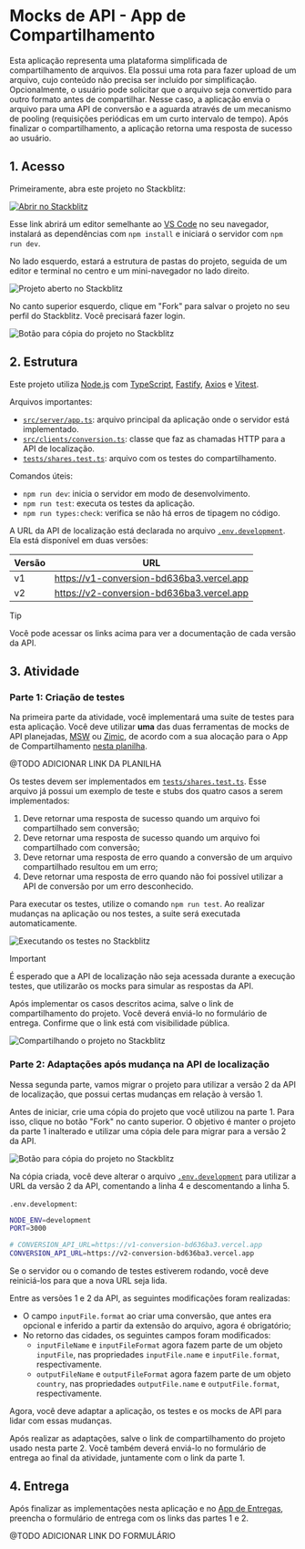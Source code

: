 # Mocks de API - App de Compartilhamento

Esta aplicação representa uma plataforma simplificada de compartilhamento de
arquivos. Ela possui uma rota para fazer upload de um arquivo, cujo conteúdo não
precisa ser incluído por simplificação. Opcionalmente, o usuário pode solicitar
que o arquivo seja convertido para outro formato antes de compartilhar. Nesse
caso, a aplicação envia o arquivo para uma API de conversão e a aguarda através
de um mecanismo de pooling (requisições periódicas em um curto intervalo de
tempo). Após finalizar o compartilhamento, a aplicação retorna uma resposta de
sucesso ao usuário.

## 1. Acesso

Primeiramente, abra este projeto no Stackblitz:

[![Abrir no Stackblitz](https://developer.stackblitz.com/img/open_in_stackblitz.svg)](https://stackblitz.com/github/diego-aquino/api-mocking-app-sharing?startScript=dev&file=README.md)

Esse link abrirá um editor semelhante ao
[VS Code](https://code.visualstudio.com) no seu navegador, instalará as
dependências com `npm install` e iniciará o servidor com `npm run dev`.

No lado esquerdo, estará a estrutura de pastas do projeto, seguida de um editor
e terminal no centro e um mini-navegador no lado direito.

![Projeto aberto no Stackblitz](./docs/images/project-opened-on-stackblitz.png)

No canto superior esquerdo, clique em "Fork" para salvar o projeto no seu perfil
do Stackblitz. Você precisará fazer login.

![Botão para cópia do projeto no Stackblitz](./docs/images/stackblitz-fork.png)

## 2. Estrutura

Este projeto utiliza [Node.js](https://nodejs.org) com
[TypeScript](https://www.typescriptlang.org), [Fastify](https://fastify.dev),
[Axios](https://axios-http.com) e [Vitest](https://vitest.dev).

Arquivos importantes:

- [`src/server/app.ts`](./src/server/app.ts): arquivo principal da aplicação
  onde o servidor está implementado.
- [`src/clients/conversion.ts`](./src/clients/conversion.ts): classe que faz as
  chamadas HTTP para a API de localização.
- [`tests/shares.test.ts`](./tests/shares.test.ts): arquivo com os testes do
  compartilhamento.

Comandos úteis:

- `npm run dev`: inicia o servidor em modo de desenvolvimento.
- `npm run test`: executa os testes da aplicação.
- `npm run types:check`: verifica se não há erros de tipagem no código.

A URL da API de localização está declarada no arquivo
[`.env.development`](./.env.development). Ela está disponível em duas versões:

| Versão | URL                                       |
| ------ | ----------------------------------------- |
| v1     | https://v1-conversion-bd636ba3.vercel.app |
| v2     | https://v2-conversion-bd636ba3.vercel.app |

> [!TIP]
>
> Você pode acessar os links acima para ver a documentação de cada versão da
> API.

## 3. Atividade

### Parte 1: Criação de testes

Na primeira parte da atividade, você implementará uma suite de testes para esta
aplicação. Você deve utilizar **uma** das duas ferramentas de mocks de API
planejadas, [MSW](https://mswjs.io) ou
[Zimic](https://github.com/zimicjs/zimic), de acordo com a sua alocação para o
App de Compartilhamento [nesta planilha]().

@TODO ADICIONAR LINK DA PLANILHA

Os testes devem ser implementados em
[`tests/shares.test.ts`](./tests/shares.test.ts). Esse arquivo já possui um
exemplo de teste e stubs dos quatro casos a serem implementados:

1. Deve retornar uma resposta de sucesso quando um arquivo foi compartilhado sem
   conversão;
2. Deve retornar uma resposta de sucesso quando um arquivo foi compartilhado com
   conversão;
3. Deve retornar uma resposta de erro quando a conversão de um arquivo
   compartilhado resultou em um erro;
4. Deve retornar uma resposta de erro quando não foi possível utilizar a API de
   conversão por um erro desconhecido.

Para executar os testes, utilize o comando `npm run test`. Ao realizar mudanças
na aplicação ou nos testes, a suite será executada automaticamente.

![Executando os testes no Stackblitz](./docs/images/stackblitz-tests.png)

> [!IMPORTANT]
>
> É esperado que a API de localização não seja acessada durante a execução
> testes, que utilizarão os mocks para simular as respostas da API.

Após implementar os casos descritos acima, salve o link de compartilhamento do
projeto. Você deverá enviá-lo no formulário de entrega. Confirme que o link está
com visibilidade pública.

![Compartilhando o projeto no Stackblitz](./docs/images/stackblitz-sharing.png)

### Parte 2: Adaptações após mudança na API de localização

Nessa segunda parte, vamos migrar o projeto para utilizar a versão 2 da API de
localização, que possui certas mudanças em relação à versão 1.

Antes de iniciar, crie uma cópia do projeto que você utilizou na parte 1. Para
isso, clique no botão "Fork" no canto superior. O objetivo é manter o projeto da
parte 1 inalterado e utilizar uma cópia dele para migrar para a versão 2 da API.

![Botão para cópia do projeto no Stackblitz](./docs/images/stackblitz-refork.png)

Na cópia criada, você deve alterar o arquivo
[`.env.development`](./.env.development) para utilizar a URL da versão 2 da API,
comentando a linha 4 e descomentando a linha 5.

`.env.development`:

```bash
NODE_ENV=development
PORT=3000

# CONVERSION_API_URL=https://v1-conversion-bd636ba3.vercel.app
CONVERSION_API_URL=https://v2-conversion-bd636ba3.vercel.app
```

Se o servidor ou o comando de testes estiverem rodando, você deve reiniciá-los
para que a nova URL seja lida.

Entre as versões 1 e 2 da API, as seguintes modificações foram realizadas:

- O campo `inputFile.format` ao criar uma conversão, que antes era opcional e
  inferido a partir da extensão do arquivo, agora é obrigatório;
- No retorno das cidades, os seguintes campos foram modificados:
  - `inputFileName` e `inputFileFormat` agora fazem parte de um objeto
    `inputFile`, nas propriedades `inputFile.name` e `inputFile.format`,
    respectivamente.
  - `outputFileName` e `outputFileFormat` agora fazem parte de um objeto
    `country`, nas propriedades `outputFile.name` e `outputFile.format`,
    respectivamente.

Agora, você deve adaptar a aplicação, os testes e os mocks de API para lidar com
essas mudanças.

Após realizar as adaptações, salve o link de compartilhamento do projeto usado
nesta parte 2. Você também deverá enviá-lo no formulário de entrega ao final da
atividade, juntamente com o link da parte 1.

## 4. Entrega

Após finalizar as implementações nesta aplicação e no
[App de Entregas](https://github.com/diego-aquino/api-mocking-app-delivery),
preencha o formulário de entrega com os links das partes 1 e 2.

@TODO ADICIONAR LINK DO FORMULÁRIO
